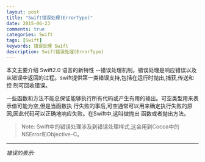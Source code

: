 ```yaml
---
layout: post
title: "Swift错误处理(ErrorType)"
date: 2015-06-23
comments: true
categories: Swift
tags: [Swift] 
keywords: 错误处理 Swift
description: Swift错误处理(ErrorType)
---
```


本文主要介绍 Swift2.0 语言的新特性 --错误处理机制。错误处理是响应错误以及从错误中返回的过程。swift提供第一类错误支持,包括在运行时抛出,捕获,传送和控
制可回收错误。

一些函数和方法不能总保证能够执行所有代码或产生有用的输出。可空类型用来表示值可能为空,但是当函数执 行失败的事后,可空通常可以用来确定执行失败的原因,因此代码可以正确地响应失败。在Swift中,这叫做抛出 函数或者抛出方法。

 > Note: 
  Swift中的错误处理涉及到错误处理样式,这会用到Cocoa中的NSError和Objective-C。

***

*错误的表示:*
